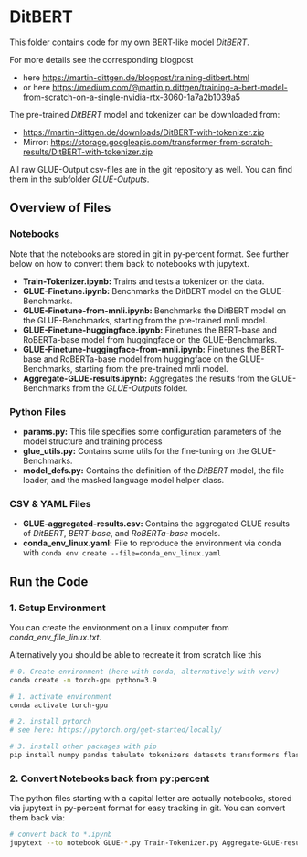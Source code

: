 # DitBERT

This folder contains code for my own BERT-like model *DitBERT*.


For more details see the corresponding blogpost

- here <https://martin-dittgen.de/blogpost/training-ditbert.html>
- or here <https://medium.com/@martin.p.dittgen/training-a-bert-model-from-scratch-on-a-single-nvidia-rtx-3060-1a7a2b1039a5>


The pre-trained *DitBERT* model and tokenizer can be downloaded from:

- <https://martin-dittgen.de/downloads/DitBERT-with-tokenizer.zip>
- Mirror: <https://storage.googleapis.com/transformer-from-scratch-results/DitBERT-with-tokenizer.zip>

All raw GLUE-Output csv-files are in the git repository as well. You can find them in the subfolder *GLUE-Outputs*.


## Overview of Files

### Notebooks

Note that the notebooks are stored in git in py-percent format. See further below on how to convert them back to notebooks with jupytext.

- **Train-Tokenizer.ipynb:** Trains and tests a tokenizer on the data.
- **GLUE-Finetune.ipynb:** Benchmarks the DitBERT model on the GLUE-Benchmarks.
- **GLUE-Finetune-from-mnli.ipynb:** Benchmarks the DitBERT model on the GLUE-Benchmarks, starting from the pre-trained mnli model.
- **GLUE-Finetune-huggingface.ipynb:** Finetunes the BERT-base and RoBERTa-base model from huggingface on the GLUE-Benchmarks.
- **GLUE-Finetune-huggingface-from-mnli.ipynb:** Finetunes the BERT-base and RoBERTa-base model from huggingface on the GLUE-Benchmarks, starting from the pre-trained mnli model.
- **Aggregate-GLUE-results.ipynb:** Aggregates the results from the GLUE-Benchmarks from the *GLUE-Outputs* folder.


### Python Files

- **params.py:** This file specifies some configuration parameters of the model structure and training process
- **glue_utils.py:** Contains some utils for the fine-tuning on the GLUE-Benchmarks.
- **model_defs.py:** Contains the definition of the *DitBERT* model, the file loader, and the masked language model helper class.


### CSV & YAML Files

- **GLUE-aggregated-results.csv:** Contains the aggregated GLUE results of *DitBERT*, *BERT-base*, and *RoBERTa-base* models.
- **conda_env_linux.yaml:** File to reproduce the environment via conda with `conda env create --file=conda_env_linux.yaml`


## Run the Code

### 1. Setup Environment

You can create the environment on a Linux computer from *conda_env_file_linux.txt*.

Alternatively you should be able to recreate it from scratch like this

~~~~~~~~~bash
# 0. Create environment (here with conda, alternatively with venv)
conda create -n torch-gpu python=3.9

# 1. activate environment
conda activate torch-gpu

# 2. install pytorch
# see here: https://pytorch.org/get-started/locally/

# 3. install other packages with pip
pip install numpy pandas tabulate tokenizers datasets transformers flask waitress jupyter jupytext seaborn matplotlib tqdm nltk torchmetrics
~~~~~~~~~

### 2. Convert Notebooks back from py:percent

The python files starting with a capital letter are actually notebooks, stored via jupytext in py-percent format for easy tracking in git. You can convert them back via:

~~~~~~~~~bash
# convert back to *.ipynb
jupytext --to notebook GLUE-*.py Train-Tokenizer.py Aggregate-GLUE-results.py
~~~~~~~~~
